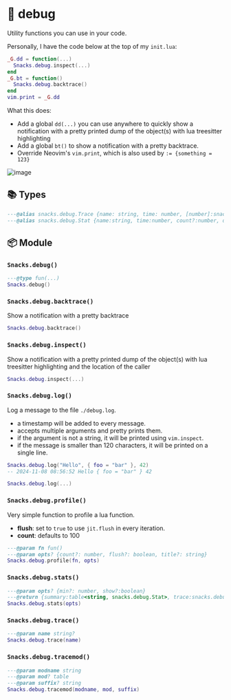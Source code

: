 # 🍿 debug

Utility functions you can use in your code.

Personally, I have the code below at the top of my `init.lua`:

```lua
_G.dd = function(...)
  Snacks.debug.inspect(...)
end
_G.bt = function()
  Snacks.debug.backtrace()
end
vim.print = _G.dd
```

What this does:

- Add a global `dd(...)` you can use anywhere to quickly show a
  notification with a pretty printed dump of the object(s)
  with lua treesitter highlighting
- Add a global `bt()` to show a notification with a pretty
  backtrace.
- Override Neovim's `vim.print`, which is also used by `:= {something = 123}`

![image](https://github.com/user-attachments/assets/0517aed7-fbd0-42ee-8058-c213410d80a7)

<!-- docgen -->

## 📚 Types

```lua
---@alias snacks.debug.Trace {name: string, time: number, [number]:snacks.debug.Trace}
---@alias snacks.debug.Stat {name:string, time:number, count?:number, depth?:number}
```

## 📦 Module

### `Snacks.debug()`

```lua
---@type fun(...)
Snacks.debug()
```

### `Snacks.debug.backtrace()`

Show a notification with a pretty backtrace

```lua
Snacks.debug.backtrace()
```

### `Snacks.debug.inspect()`

Show a notification with a pretty printed dump of the object(s)
with lua treesitter highlighting and the location of the caller

```lua
Snacks.debug.inspect(...)
```

### `Snacks.debug.log()`

Log a message to the file `./debug.log`.
- a timestamp will be added to every message.
- accepts multiple arguments and pretty prints them.
- if the argument is not a string, it will be printed using `vim.inspect`.
- if the message is smaller than 120 characters, it will be printed on a single line.

```lua
Snacks.debug.log("Hello", { foo = "bar" }, 42)
-- 2024-11-08 08:56:52 Hello { foo = "bar" } 42
```

```lua
Snacks.debug.log(...)
```

### `Snacks.debug.profile()`

Very simple function to profile a lua function.
* **flush**: set to `true` to use `jit.flush` in every iteration.
* **count**: defaults to 100

```lua
---@param fn fun()
---@param opts? {count?: number, flush?: boolean, title?: string}
Snacks.debug.profile(fn, opts)
```

### `Snacks.debug.stats()`

```lua
---@param opts? {min?: number, show?:boolean}
---@return {summary:table<string, snacks.debug.Stat>, trace:snacks.debug.Stat[], traces:snacks.debug.Trace[]}
Snacks.debug.stats(opts)
```

### `Snacks.debug.trace()`

```lua
---@param name string?
Snacks.debug.trace(name)
```

### `Snacks.debug.tracemod()`

```lua
---@param modname string
---@param mod? table
---@param suffix? string
Snacks.debug.tracemod(modname, mod, suffix)
```
